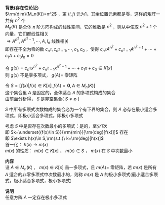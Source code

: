 **背景(存在性论证)**  
$\rm{dim}(M_n(K))=n^2$ ，第 $(i,j)$ 元为1，其余位置元素都是零，这样的矩阵一共有 $n^2$ 个  
$M_n(K)$ 是全体 $n$ 阶方阵构成的线性空间，它的维数是 $n^2$ ，则从中任取 $n^2+1$ 个向量，它们都线性相关  
$\Rightarrow A^{n^2},A^{n^2-1},\cdots,A,I_n$ 线性相关  
即存在不全为零的数 $c_{n^2},c_{n^2-1},\cdots,c_1,c_0$ ，使得 $c_{n^2}A^{n^2}+  
c_{n^2-1}A^{n^2-1}+\cdots+c_1A+c_0I_n=0$  
  
令 $g(x)=c_{n^2}x^{n^2}+  
c_{n^2-1}x^{n^2-1}+\cdots+c_1x+c_0\in K[x]$  
则 $g(x)$ 不是零多项式， $g(A)=$ 零矩阵  
  
令 $S=[f(x)|f(x)\in K[x],f(A)=\mathbf0,A\in M_n(K)]$  
这个集合里 $A$ 是固定的，全体适合 $A$ 的多项式构成的集合  
由前面分析得， $S$ 是非空集合( $S\neq\emptyset$ )  
  
$S$ 中所有多项式次数构成的集合必为一个有下界的集合，则 $A$ 必存在最小适合多项式，即极小适合多项式，即极小多项式  
  
考虑 $S$ 中是否存在次数最小的多项式：是的，至少1次  
即 $k=\underset{{f(x)\in S}}{\rm{min}}[\rm{deg}[f(x)]]$ 存在  
即 $\exists h(x)\in S,\rm{s.t.}\ k=\rm{deg}[h(x)]$  
首一化： $h(x)\to m(x)$  
$m(x)$ 的性质： $m(x)\in K[x]$ ， $m(x)\in S$ ， $m(x)$ 在 $S$ 中次数最小  
  
**内容**  
设 $A\in M_n(K)$ ， $m(x)\in K[x]$ 首一多项式，且 $m(A)=$ 零矩阵，若 $m(x)$ 是所有 $A$ 适合的非零多项式中次数最小的，则称 $m(x)$ 是 $A$ 的极小多项式(最小适合多项式，极小适合多项式，极小多项式)  
  
**说明**  
任意方阵 $A$ 一定存在极小多项式  
